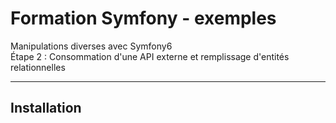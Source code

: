 # Formation Symfony - exemples  
Manipulations diverses avec Symfony6  
Étape 2 : Consommation d'une API externe et remplissage d'entités relationnelles

---  

## Installation  
